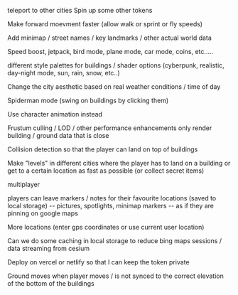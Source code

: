teleport to other cities
Spin up some other tokens 

Make forward moevment faster (allow walk or sprint or fly speeds)

Add minimap / street names / key landmarks / other actual world data

Speed boost, jetpack, bird mode, plane mode, car mode, coins, etc.....

different style palettes for buildings / shader options (cyberpunk, realistic, day-night mode, sun, rain, snow, etc..)

Change the city aesthetic based on real weather conditions / time of day

Spiderman mode (swing on buildings by clicking them)

Use character animation instead

Frustum culling / LOD / other performance enhancements
only render building / ground data that is close

Collision detection so that the player can land on top of buildings

Make "levels" in different cities where the player has to land on a building or get to a certain location as fast as possible (or collect secret items)

multiplayer

players can leave markers / notes for their favourite locations (saved to local storage) -- pictures, spotlights, minimap markers -- as if they are pinning on google maps

More locations (enter gps coordinates or use current user location)

Can we do some caching in local storage to reduce bing maps sessions / data streaming from cesium

Deploy on vercel or netlify so that I can keep the token private

Ground moves when player moves / is not synced to the correct elevation of the bottom of the buildings